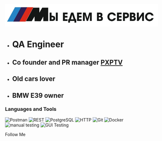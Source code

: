 ![Header](assets/M_Service.jpg)

- # QA Engineer
- ## Co founder and PR manager [PXPTV](http://pxptv.ru)
- ## Old cars lover
- ## BMW E39 owner


### Languages and Tools
![Postman](https://img.shields.io/badge/Postman%20-3a363d)
![REST](https://img.shields.io/badge/REST%20-3a363d)
![PostgreSQL](https://img.shields.io/badge/PostgreSQL%20-3a363d)
![HTTP](https://img.shields.io/badge/HTTP%20-3a363d)
![Git](https://img.shields.io/badge/Git%20-3a363d)
![Docker](https://img.shields.io/badge/Docker%20-3a363d)
![manual testing](https://img.shields.io/badge/Manual_Testing%20-3a363d)
![GUI Testing](https://img.shields.io/badge/GUI_Testing%20-3a363d)



Follow Me